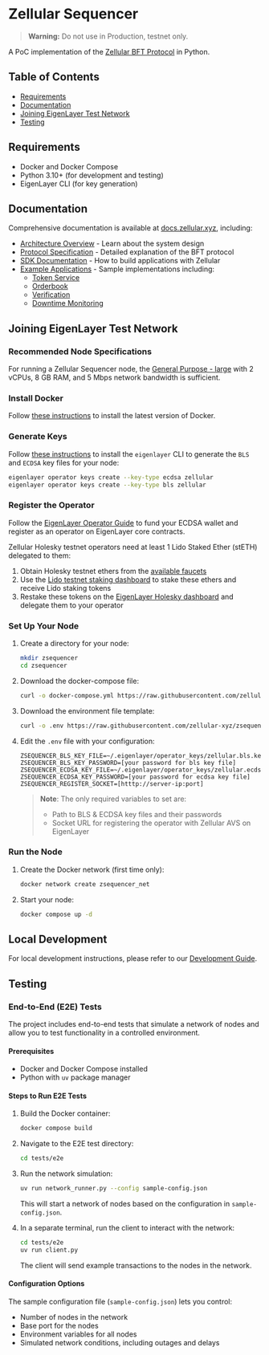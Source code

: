 # Zellular Sequencer

> **Warning:** Do not use in Production, testnet only.

A PoC implementation of the [Zellular BFT Protocol](https://docs.zellular.xyz/protocol.html) in Python.

## Table of Contents

- [Requirements](#requirements)
- [Documentation](#documentation)
- [Joining EigenLayer Test Network](#joining-eigenlayer-test-network)
- [Testing](#testing)

## Requirements

- Docker and Docker Compose
- Python 3.10+ (for development and testing)
- EigenLayer CLI (for key generation)

## Documentation

Comprehensive documentation is available at [docs.zellular.xyz](https://docs.zellular.xyz/), including:

- [Architecture Overview](https://docs.zellular.xyz/architecture.html) - Learn about the system design
- [Protocol Specification](https://docs.zellular.xyz/protocol.html) - Detailed explanation of the BFT protocol
- [SDK Documentation](https://docs.zellular.xyz/sdk.html) - How to build applications with Zellular
- [Example Applications](https://docs.zellular.xyz/examples/token.html) - Sample implementations including:
  - [Token Service](https://docs.zellular.xyz/examples/token.html)
  - [Orderbook](https://docs.zellular.xyz/examples/orderbook.html)
  - [Verification](https://docs.zellular.xyz/examples/verification.html)
  - [Downtime Monitoring](https://docs.zellular.xyz/examples/downtime_monitoring.html)

## Joining EigenLayer Test Network

### Recommended Node Specifications

For running a Zellular Sequencer node, the [General Purpose - large](https://docs.eigenlayer.xyz/eigenlayer/operator-guides/eigenlayer-node-classes#general-purpose-eigenlayer-node-classes) with 2 vCPUs, 8 GB RAM, and 5 Mbps network bandwidth is sufficient.

### Install Docker

Follow [these instructions](https://docs.docker.com/engine/install/#server) to install the latest version of Docker.

### Generate Keys

Follow [these instructions](https://docs.eigenlayer.xyz/eigenlayer/operator-guides/operator-installation#install-cli-using-binary) to install the `eigenlayer` CLI to generate the `BLS` and `ECDSA` key files for your node:

```bash
eigenlayer operator keys create --key-type ecdsa zellular
eigenlayer operator keys create --key-type bls zellular
```

### Register the Operator

Follow the [EigenLayer Operator Guide](https://docs.eigenlayer.xyz/eigenlayer/operator-guides/operator-installation#fund-ecdsa-wallet) to fund your ECDSA wallet and register as an operator on EigenLayer core contracts.

Zellular Holesky testnet operators need at least 1 Lido Staked Ether (stETH) delegated to them:

1. Obtain Holesky testnet ethers from the [available faucets](https://docs.eigenlayer.xyz/eigenlayer/restaking-guides/restaking-user-guide/testnet/obtaining-testnet-eth-and-liquid-staking-tokens-lsts#obtain-holesky-eth-aka-holeth-via-a-faucet)
2. Use the [Lido testnet staking dashboard](https://stake-holesky.testnet.fi/) to stake these ethers and receive Lido staking tokens
3. Restake these tokens on the [EigenLayer Holesky dashboard](https://holesky.eigenlayer.xyz/restake/stETH) and delegate them to your operator

### Set Up Your Node

1. Create a directory for your node:
   ```bash
   mkdir zsequencer
   cd zsequencer
   ```

2. Download the docker-compose file:
   ```bash
   curl -o docker-compose.yml https://raw.githubusercontent.com/zellular-xyz/zsequencer/refs/heads/main/docker-compose-pull.yml
   ```

3. Download the environment file template:
   ```bash
   curl -o .env https://raw.githubusercontent.com/zellular-xyz/zsequencer/refs/heads/main/.env.example
   ```

4. Edit the `.env` file with your configuration:
   ```
   ZSEQUENCER_BLS_KEY_FILE=~/.eigenlayer/operator_keys/zellular.bls.key.json
   ZSEQUENCER_BLS_KEY_PASSWORD=[your password for bls key file]
   ZSEQUENCER_ECDSA_KEY_FILE=~/.eigenlayer/operator_keys/zellular.ecdsa.key.json
   ZSEQUENCER_ECDSA_KEY_PASSWORD=[your password for ecdsa key file]
   ZSEQUENCER_REGISTER_SOCKET=[htttp://server-ip:port]
   ```

   > **Note**: The only required variables to set are:
   > - Path to BLS & ECDSA key files and their passwords
   > - Socket URL for registering the operator with Zellular AVS on EigenLayer

### Run the Node

1. Create the Docker network (first time only):
   ```bash
   docker network create zsequencer_net
   ```

2. Start your node:
   ```bash
   docker compose up -d
   ```

## Local Development

For local development instructions, please refer to our [Development Guide](https://github.com/zellular-xyz/zsequencer/wiki/Node-Installation-Guide).

## Testing

### End-to-End (E2E) Tests

The project includes end-to-end tests that simulate a network of nodes and allow you to test functionality in a controlled environment.

#### Prerequisites

- Docker and Docker Compose installed
- Python with `uv` package manager

#### Steps to Run E2E Tests

1. Build the Docker container:
   ```bash
   docker compose build
   ```

2. Navigate to the E2E test directory:
   ```bash
   cd tests/e2e
   ```

3. Run the network simulation:
   ```bash
   uv run network_runner.py --config sample-config.json
   ```
   This will start a network of nodes based on the configuration in `sample-config.json`.

4. In a separate terminal, run the client to interact with the network:
   ```bash
   cd tests/e2e
   uv run client.py
   ```
   The client will send example transactions to the nodes in the network.

#### Configuration Options

The sample configuration file (`sample-config.json`) lets you control:
- Number of nodes in the network
- Base port for the nodes
- Environment variables for all nodes
- Simulated network conditions, including outages and delays
